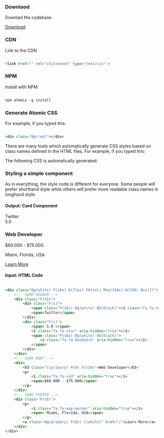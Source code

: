### Downlaod

Downlad the codebase

<el-button><a href="/" slot="button">Download</a></el-button>

### CDN

Link to the CDN


``` html

<link href="" rel="stylesheet" type="text/css" >

```

### NPM

Install with NPM

``` html

npm atomix -g install

```

### Generate Atomic CSS

For example, if you typed this:

``` html

<div class="Bg(red)"></div>

```

There are many tools which automatically generate CSS styles based on class names defined in the HTML files. For example, if you typed this:

The following CSS is automatically generated:

### Styling a simple component

As in everything, the style code is different for everyone. Some people will prefer shorthand style while others will prefer more readable class names in longhand style.

<div class="console">

<div class="console_pre">

<h4 class="console_header">Output: Card Component</h4>

<div class=" Mt(3m) Mb(3m)">
    <div class="Bxs(1) Bg(white) P(16x) D(flex) Fd(col) Mnw(350x) W(100)">
        <div class="F(sb)">
            <div class="F(c)">
                <!-- <img src="/images/placeholder.png" alt="image" width="100"> -->
                <i class="fa fa-twitter P(16x) Bg(white) Bd(black)" aria-hidden="true"></i> 
                <span>Twitter</span>
            </div>
            <div class="">
                <div class="F(c)">
                    <span>5.0</span>
                    <i class="fa fa-star" aria-hidden="true"></i>
                    <i class="fa fa-bookmark P(16x) Bg(white) Bd(black)" aria-hidden="true"></i>
                </div>
            </div>
        </div>
        <div class="Mt(1m)">
            <h3 class="C(primary) M(0) Fs(2m)">Web Developer</h3>
            <p class="C(darkgray) M(0) Fs(12x)">
                <i class="fa fa-usd" aria-hidden="true"></i>
                <span>$60.000 - $75.000</span>.
            </p>
        </div>
        <div class="F(sb)">
            <p class="C(darkgray)">
                <i class="fa fa-map-marker fa-sx" aria-hidden="true"></i>
                <span class="Fs(12x)">Miami, Florida, USA</span>
            </p>
            <a class="Bg(primary) P(8x) C(white)" href="/">Learn More</a>
        </div>
    </div>
</div>
<h4 class="console_header">Input: HTML Code</h4>

<div class="console_html">


``` html

<div class="Bg(white) P(16x) D(flex) Fd(col) Mnw(350x) W(100) Bxs(1)">
    <!-- CARD HEADER -->
    <div class="F(sb)">
        <div class="F(c)">
            <span class="P(16x) Bg(white) Bd(black)"><i class="fa fa-twitter" aria-hidden="true"></i></span>
            <span>Twitter</span>
        </div>
        <div class="F(c)">
            <span> 5.0 </span>
            <i class="fa fa-star" aria-hidden="true"></i>
            <span class="P(16x) Bg(white) Bd(black)">
                <i class="fa fa-bookmark" aria-hidden="true"></i>
            </span>
        </div>
    </div>
    <!-- CARD BODY -->
    <div>
        <h3 class="C(primary) M(0) Fs(2m)">Web Developer</h3>
        <p>
            <i class="fa fa-usd" aria-hidden="true"></i>
            <span>$60.000 - $75.000</span>
        </p>
    </div>
    <!-- CARD FOOTER -->
    <div class="F(sb)">
        <p>
            <i class="fa fa-map-marker" aria-hidden="true"></i>
            <span> Miami, Florida, USA</span>
        </p>
        <a class="Bg(primary) P(8x) C(white)" href="/">Learn More</a>
    </div>
</div>

```
</div>
</div>
</div>

